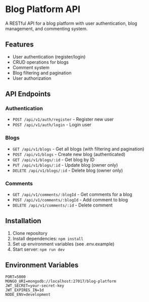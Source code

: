 # Blog Platform API

A RESTful API for a blog platform with user authentication, blog management, and commenting system.

## Features

- User authentication (register/login)
- CRUD operations for blogs
- Comment system
- Blog filtering and pagination
- User authorization

## API Endpoints

### Authentication
- `POST /api/v1/auth/register` - Register new user
- `POST /api/v1/auth/login` - Login user

### Blogs
- `GET /api/v1/blogs` - Get all blogs (with filtering and pagination)
- `POST /api/v1/blogs` - Create new blog (authenticated)
- `GET /api/v1/blogs/:id` - Get blog by ID
- `PUT /api/v1/blogs/:id` - Update blog (owner only)
- `DELETE /api/v1/blogs/:id` - Delete blog (owner only)

### Comments
- `GET /api/v1/comments/:blogId` - Get comments for a blog
- `POST /api/v1/comments/:blogId` - Add comment to blog
- `DELETE /api/v1/comments/:id` - Delete comment

## Installation

1. Clone repository
2. Install dependencies: `npm install`
3. Set up environment variables (see .env.example)
4. Start server: `npm run dev`

## Environment Variables

```
PORT=5000
MONGO_URI=mongodb://localhost:27017/blog-platform
JWT_SECRET=your-secret-key
JWT_EXPIRES_IN=1d
NODE_ENV=development
```